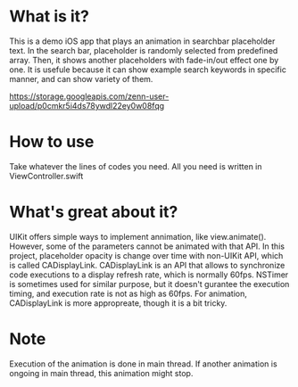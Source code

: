 # What is it?

This is a demo iOS app that plays an animation in searchbar placeholder text.
In the search bar, placeholder is randomly selected from predefined array. Then, it shows another placeholders with fade-in/out effect one by one.
It is usefule because it can show example search keywords in specific manner, and can show variety of them. 

https://storage.googleapis.com/zenn-user-upload/p0cmkr5i4ds78ywdl22ey0w08fqg

# How to use

Take whatever the lines of codes you need.
All you need is written in ViewController.swift

# What's great about it?
UIKit offers simple ways to implement annimation, like view.animate().
However, some of the parameters cannot be animated with that API.
In this project, placeholder opacity is change over time with non-UIKit API, which is called CADisplayLink.
CADisplayLink is an API that allows to synchronize code executions to a display refresh rate, which is normally 60fps.
NSTimer is sometimes used for similar purpose, but it doesn't gurantee the execution timing, and execution rate is not as high as 60fps.
For animation, CADisplayLink is more appropreate, though it is a bit tricky. 

# Note
Execution of the animation is done in main thread. If another animation is ongoing in main thread, this animation might stop.
